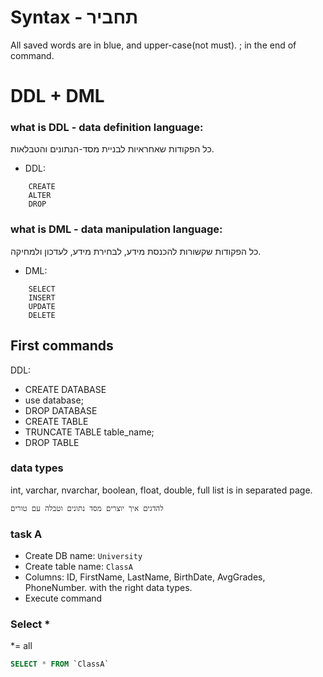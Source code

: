 # Syntax - תחביר
All saved words are in blue, and upper-case(not must). 
; in the end of command. 

# DDL + DML
### what is DDL - data definition language: 
כל הפקודות שאחראיות לבניית מסד-הנתונים והטבלאות. 
* DDL:
```
    CREATE
    ALTER
    DROP
```
### what is DML - data manipulation language: 
כל הפקודות שקשורות להכנסת מידע, לבחירת מידע, לעדכון ולמחיקה. 
* DML:
```
    SELECT
    INSERT
    UPDATE
    DELETE
```

## First commands 
DDL:
* CREATE DATABASE
* use database;
* DROP DATABASE
* CREATE TABLE
* TRUNCATE TABLE table_name;
* DROP TABLE

### data types
int, varchar, nvarchar, boolean, float, double, 
full list is in separated page. 

```
להדגים איך יוצרים מסד נתונים וטבלה עם טורים
```

### task A
* Create DB name: `University`
* Create table name: `ClassA`
* Columns: ID, FirstName, LastName, BirthDate, AvgGrades, PhoneNumber. 
with the right data types. 
* Execute command

### Select *
*= all

```sql
SELECT * FROM `ClassA`
```
